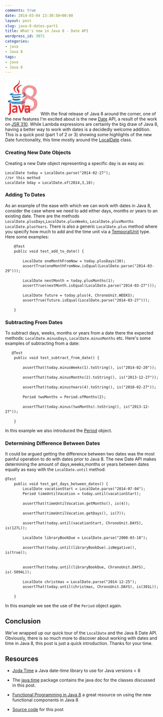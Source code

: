 ```yaml
---
comments: true
date: 2014-03-04 13:30:58+00:00
layout: post
slug: java-8-dates-part1
title: What's new in Java 8 - Date API
wordpress_id: 3071
categories:
- java
- Java 8
tags:
- java
- Java 8
---
```


<img class="left" src="../assets/images/javaEight.jpeg" /> With the final release of Java 8 around the corner, one of the new features I'm excited about is the new [Date](http://docs.oracle.com/javase/8/docs/api/java/time/package-summary.html) API, a result of the work on [JSR 310](https://jcp.org/en/jsr/detail?id=310).  While Lambda expressions are certainly the big draw of Java 8, having a better way to work with dates is a decidedly welcome addition.  This is a quick post (part 1 of 2 or 3) showing some highlights of the new Date functionality, this time mostly around the [LocalDate](http://docs.oracle.com/javase/8/docs/api/java/time/LocalDate.html) class. 

<!--more-->
### Creating New Date Objects


Creating a new Date object representing a specific day is as easy as:

    
    
    LocalDate today = LocalDate.parse("2014-02-27");
    //or this method
    LocalDate bday = LocalDate.of(2014,3,18);
    




### Adding To Dates


As an example of the ease with which we can work with dates in Java 8, consider the case where we need to add either days, months or years to an existing date. There are the methods `LocalDate.plusDays`,`LocalDate.plusWeeks`, `LocalDate.plusMonths`  `LocalDate.plusYears`.  There is also a generic `LocalDate.plus` method where you specify how much to add and the time unit via a [TemporalUnit](http://docs.oracle.com/javase/8/docs/api/java/time/temporal/TemporalUnit.html) type.  Here some examples:

    
    
        @Test
        public void test_add_to_date() {
    
            LocalDate oneMonthFromNow = today.plusDays(30);
            assertTrue(oneMonthFromNow.isEqual(LocalDate.parse("2014-03-29")));
    
            LocalDate nextMonth = today.plusMonths(1);
            assertTrue(nextMonth.isEqual(LocalDate.parse("2014-03-27")));
    
            LocalDate future = today.plus(4, ChronoUnit.WEEKS);
            assertTrue(future.isEqual(LocalDate.parse("2014-03-27")));
    
        }
    




### Subtracting From Dates


To subtract days, weeks, months or years from a date there the expected methods: `LocalDate.minusDays`, `LocalDate.minusMonths` etc. Here's some examples of subtracting from a date:

    
    
       @Test
        public void test_subtract_from_date() {
    
            assertThat(today.minusWeeks(1).toString(), is("2014-02-20"));
    
            assertThat(today.minusMonths(2).toString(), is("2013-12-27"));
    
            assertThat(today.minusYears(4).toString(), is("2010-02-27"));
    
            Period twoMonths = Period.ofMonths(2);
    
            assertThat(today.minus(twoMonths).toString(), is("2013-12-27"));
    
        }
    


In this example we also introduced the [Period](http://docs.oracle.com/javase/8/docs/api/java/time/Period.html) object.


### Determining Difference Between Dates


It could be argued getting the difference between two dates was the most painful operation to do with dates prior to Java 8. The new Date API makes determining the amount of days,weeks,months or years between dates equally as easy with the `LocalDate.until` method:

    
    
    @Test
        public void test_get_days_between_dates() {
            LocalDate vacationStart = LocalDate.parse("2014-07-04");
            Period timeUntilVacation = today.until(vacationStart);
    
            assertThat(timeUntilVacation.getMonths(), is(4));
    
            assertThat(timeUntilVacation.getDays(), is(7));
    
            assertThat(today.until(vacationStart, ChronoUnit.DAYS), is(127L));
    
            LocalDate libraryBookDue = LocalDate.parse("2000-03-18");
    
            assertThat(today.until(libraryBookDue).isNegative(), is(true));
    
    
            assertThat(today.until(libraryBookDue, ChronoUnit.DAYS), is(-5094L));
    
            LocalDate christmas = LocalDate.parse("2014-12-25");
            assertThat(today.until(christmas, ChronoUnit.DAYS), is(301L));
    
        }
    


In this example we see the use of the `Period` object again.


## Conclusion


We've wrapped up our quick tour of the `LocalDate` and the Java 8 Date API.  Obviously, there is so much more to discover about working with dates and time in Java 8, this post is just a quick introduction.  Thanks for your time.



## Resources






  * [Joda Time](http://www.joda.org/joda-time/) a Java date-time library to use for Java versions < 8


  * The [java.time](http://docs.oracle.com/javase/8/docs/api/java/time/package-summary.html) package contains the java doc for the classes discussed in this post.


  * [Functional Programming in Java 8](http://pragprog.com/book/vsjava8/functional-programming-in-java) a great resource on using the new functional components in Java 8


  * [Source code](https://github.com/bbejeck/Java-8/blob/master/test/bbejeck/dates/LocalDateTest.java) for this post



